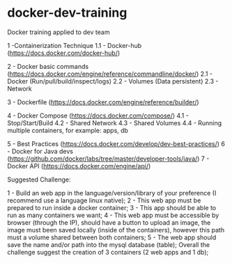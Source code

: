 # docker-dev-training
Docker training applied to dev team

1 -Containerization Technique
 1.1 - Docker-hub (https://docs.docker.com/docker-hub/)
 
2 - Docker basic commands (https://docs.docker.com/engine/reference/commandline/docker/)
 2.1 - Docker (Run/pull/build/inspect/logs)
 2.2 - Volumes (Data persistent)
 2.3 - Network
 
3 - Dockerfile (https://docs.docker.com/engine/reference/builder/)

4 - Docker Compose (https://docs.docker.com/compose/)
 4.1 - Stop/Start/Build
 4.2 - Shared Network
 4.3 - Shared Volumes
 4.4 - Running multiple containers, for example: apps, db
 
5 - Best Practices (https://docs.docker.com/develop/dev-best-practices/)
6 - Docker for Java devs (https://github.com/docker/labs/tree/master/developer-tools/java/)
7 - Docker API (https://docs.docker.com/engine/api/)

Suggested Challenge:

1 - Build an web app in the language/version/library of your preference (I recommend use a language linux native);
2 - This web app must be prepared to run inside a docker container;
3 - This app should be able to run as many containers we want;
4 - This web app must be accessible by browser (through the IP), should have a button to upload an image, the image must been saved locally (inside of the containers), however this path must a volume shared between both containers;
5 - The web app should save the name and/or path into the mysql database (table); Overall the challenge suggest the creation of 3 containers (2 web apps and 1 db);
